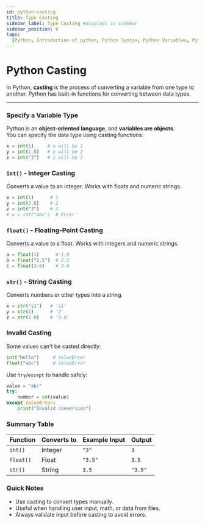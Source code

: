 ```yaml
---
id: python-casting
title: Type Casting
sidebar_label: Type Casting #displays in sidebar
sidebar_position: 6
tags:
  [Python, Introduction of python, Python Syntax, Python Variables, Python Operators, Type Casting]
---
```


# Python Casting

In Python, **casting** is the process of converting a variable from one type to another. Python has
built-in functions for converting between data types.

---

### Specify a Variable Type

Python is an **object-oriented language**, and **variables are objects**.  
You can specify the data type using casting functions:

```python
x = int(1)     # x will be 1
y = int(2.8)   # y will be 2
z = int("3")   # z will be 3
```

### `int()` - Integer Casting

Converts a value to an integer. Works with floats and numeric strings.

```python
x = int(1)      # 1
y = int(2.8)    # 2
z = int("3")    # 3
# w = int("abc")  # Error
```

### `float()` - Floating-Point Casting

Converts a value to a float. Works with integers and numeric strings.

```python
a = float(1)      # 1.0
b = float("2.5")  # 2.5
c = float(3.0)    # 3.0
```

### `str()` - String Casting

Converts numbers or other types into a string.

```python
x = str("s1")   # 's1'
y = str(2)      # '2'
z = str(3.0)    # '3.0'
```

### Invalid Casting

Some values can't be casted directly:

```python
int("hello")     # ValueError
float("abc")     # ValueError
```

Use `try`/`except` to handle safely:

```python
value = "abc"
try:
    number = int(value)
except ValueError:
    print("Invalid conversion")
```

### Summary Table

| Function  | Converts to | Example Input | Output  |
| --------- | ----------- | ------------- | ------- |
| `int()`   | Integer     | `"3"`         | `3`     |
| `float()` | Float       | `"3.5"`       | `3.5`   |
| `str()`   | String      | `3.5`         | `"3.5"` |

### Quick Notes

- Use casting to convert types manually.
- Useful when handling user input, math, or data from files.
- Always validate input before casting to avoid errors.
